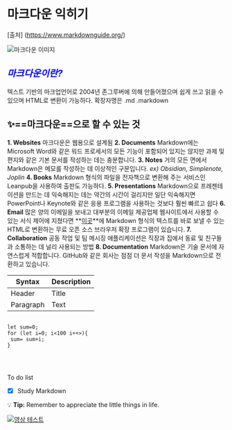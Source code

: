 # 마크다운 익히기

[출처] (https://www.markdownguide.org/)

![마크다운 이미지](/test/마크다운.png)

<font color="Blue">*마크다운이란?*</font>
------------
텍스트 기반의 마크업언어로 2004년 존그루버에 의해 만들어졌으며 쉽게 쓰고 읽을 수 있으며 HTML로 변환이 가능하다.
확장자명은 .md .markdown 

## ✨==마크다운==으로 할 수 있는 것
**1. Websites**
마크다운은 웹용으로 설계됨
**2. Documents**
Markdown에는 Microsoft Word와 같은 워드 프로세서의 모든 기능이 포함되어 있지는 않지만 과제 및 편지와 같은 기본 문서를 작성하는 데는 충분합니다. 
**3. Notes**
거의 모든 면에서 Markdown은 메모를 작성하는 데 이상적인 구문입니다. 
*ex) Obsidian, Simplenote, Joplin*
**4. Books**
Markdown 형식의 파일을 전자책으로 변환해 주는 서비스인 Leanpub을 사용하여 출판도 가능하다.
**5. Presentations**
 Markdown으로 프레젠테이션을 만드는 데 익숙해지는 데는 약간의 시간이 걸리지만 일단 익숙해지면 PowerPoint나 Keynote와 같은 응용 프로그램을 사용하는 것보다 훨씬 빠르고 쉽다
**6. Email**
많은 양의 이메일을 보내고 대부분의 이메일 제공업체 웹사이트에서 사용할 수 있는 서식 제어에 지쳤다면 **[이곳](https://www.markdownguide.org/tools/markdown-here/)**에 Markdown 형식의 텍스트를 바로 보낼 수 있는 HTML로 변환하는 무료 오픈 소스 브라우저 확장 프로그램이 있습니다.
**7. Collaboration**
공동 작업 및 팀 메시징 애플리케이션은 직장과 집에서 동료 및 친구들과 소통하는 데 널리 사용되는 방법
**8. Documentation**
Markdown은 기술 문서에 자연스럽게 적합합니다. GitHub와 같은 회사는 점점 더 문서 작성을 Markdown으로 전환하고 있습니다.

| Syntax      | Description |
| ----------- | ----------- |
| Header      | Title       |
| Paragraph   | Text        |



<pre>
<code>
let sum=0;
for (let i=0; i<100 i++>){
 sum= sum+i;
}


</code>
</pre>
To do list
- [x] Study Markdown

:bulb: **Tip:** Remember to appreciate the little things in life.

[![영상 테스트](/test/스크린샷%202024-04-28%20210359.png)](https://youtu.be/YAmLMohrus4?si=LK4l1Ypzduu_SYg0)